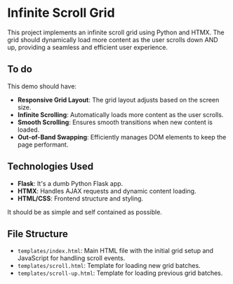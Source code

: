 # Infinite Scroll Grid

This project implements an infinite scroll grid using Python and HTMX. The grid should dynamically load more content as the user scrolls down AND up, providing a seamless and efficient user experience.

## To do

This demo should have:

- **Responsive Grid Layout**: The grid layout adjusts based on the screen size.
- **Infinite Scrolling**: Automatically loads more content as the user scrolls.
- **Smooth Scrolling**: Ensures smooth transitions when new content is loaded.
- **Out-of-Band Swapping**: Efficiently manages DOM elements to keep the page performant.

## Technologies Used

- **Flask**: It's a dumb Python Flask app.
- **HTMX**: Handles AJAX requests and dynamic content loading.
- **HTML/CSS**: Frontend structure and styling.

It should be as simple and self contained as possible.

## File Structure

- `templates/index.html`: Main HTML file with the initial grid setup and JavaScript for handling scroll events.
- `templates/scroll.html`: Template for loading new grid batches.
- `templates/scroll-up.html`: Template for loading previous grid batches.
